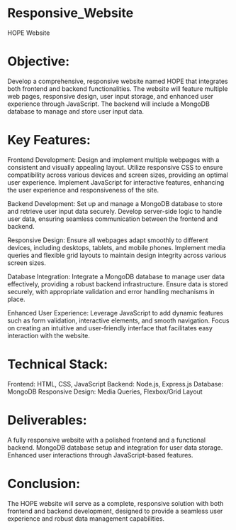 # Responsive_Website
HOPE Website

# Objective:
Develop a comprehensive, responsive website named HOPE that integrates both frontend and backend functionalities. The website will feature multiple web pages, responsive design, user input storage, and enhanced user experience through JavaScript. The backend will include a MongoDB database to manage and store user input data.

# Key Features:
Frontend Development:
Design and implement multiple webpages with a consistent and visually appealing layout.
Utilize responsive CSS to ensure compatibility across various devices and screen sizes, providing an optimal user experience.
Implement JavaScript for interactive features, enhancing the user experience and responsiveness of the site.

Backend Development:
Set up and manage a MongoDB database to store and retrieve user input data securely.
Develop server-side logic to handle user data, ensuring seamless communication between the frontend and backend.

Responsive Design:
Ensure all webpages adapt smoothly to different devices, including desktops, tablets, and mobile phones.
Implement media queries and flexible grid layouts to maintain design integrity across various screen sizes.

Database Integration:
Integrate a MongoDB database to manage user data effectively, providing a robust backend infrastructure.
Ensure data is stored securely, with appropriate validation and error handling mechanisms in place.

Enhanced User Experience:
Leverage JavaScript to add dynamic features such as form validation, interactive elements, and smooth navigation.
Focus on creating an intuitive and user-friendly interface that facilitates easy interaction with the website.

# Technical Stack:
Frontend: HTML, CSS, JavaScript
Backend: Node.js, Express.js
Database: MongoDB
Responsive Design: Media Queries, Flexbox/Grid Layout

# Deliverables:
A fully responsive website with a polished frontend and a functional backend.
MongoDB database setup and integration for user data storage.
Enhanced user interactions through JavaScript-based features.

# Conclusion:
The HOPE website will serve as a complete, responsive solution with both frontend and backend development, designed to provide a seamless user experience and robust data management capabilities.
